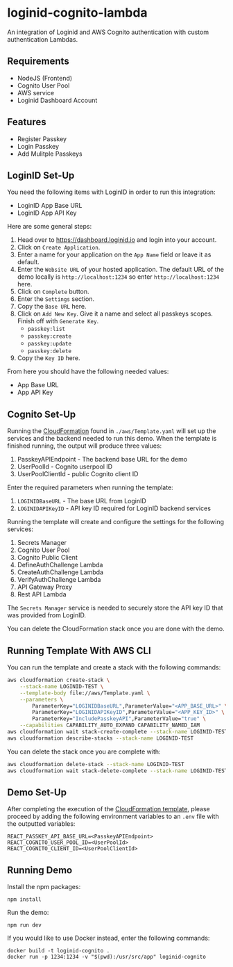 # loginid-cognito-lambda

An integration of Loginid and AWS Cognito authentication with custom authentication Lambdas.

## Requirements

- NodeJS (Frontend)
- Cognito User Pool
- AWS service
- Loginid Dashboard Account

## Features

- Register Passkey
- Login Passkey
- Add Mulitple Passkeys

## LoginID Set-Up

You need the following items with LoginID in order to run this integration:

- LoginID App Base URL
- LoginID App API Key

Here are some general steps:

1. Head over to https://dashboard.loginid.io and login into your account.
2. Click on `Create Application`.
3. Enter a name for your application on the `App Name` field or leave it as default.
4. Enter the `Website URL` of your hosted application. The default URL of the demo locally is `http://localhost:1234` so enter `http://localhost:1234` here.
5. Click on `Complete` button.
6. Enter the `Settings` section.
7. Copy the `Base URL` here.
8. Click on `Add New Key`. Give it a name and select all passkeys scopes. Finish off with `Generate Key`.
   - `passkey:list`
   - `passkey:create`
   - `passkey:update`
   - `passkey:delete`
9. Copy the `Key ID` here.

From here you should have the following needed values:

- App Base URL
- App API Key

## Cognito Set-Up

Running the [CloudFormation](https://aws.amazon.com/cloudformation/) found in `./aws/Template.yaml` will set up the services and the backend needed to run this demo. When the template is finished running, the output will produce three values:

1. PasskeyAPIEndpoint - The backend base URL for the demo
2. UserPoolId - Cognito userpool ID
3. UserPoolClientId - public Cognito client ID

Enter the required parameters when running the template:

1. `LOGINIDBaseURL` - The base URL from LoginID
2. `LOGINIDAPIKeyID` - API key ID required for LoginID backend services

Running the template will create and configure the settings for the following services:

1. Secrets Manager
2. Cognito User Pool
3. Cognito Public Client
4. DefineAuthChallenge Lambda
5. CreateAuthChallenge Lambda
6. VerifyAuthChallenge Lambda
7. API Gateway Proxy
8. Rest API Lambda

The `Secrets Manager` service is needed to securely store the API key ID that was provided from LoginID.

You can delete the CloudFormation stack once you are done with the demo.

## Running Template With AWS CLI

You can run the template and create a stack with the following commands:

```bash
aws cloudformation create-stack \
    --stack-name LOGINID-TEST \
    --template-body file://aws/Template.yaml \
    --parameters \
        ParameterKey="LOGINIDBaseURL",ParameterValue="<APP_BASE_URL>" \
        ParameterKey="LOGINIDAPIKeyID",ParameterValue="<APP_KEY_ID>" \
        ParameterKey="IncludePasskeyAPI",ParameterValue="true" \
    --capabilities CAPABILITY_AUTO_EXPAND CAPABILITY_NAMED_IAM
aws cloudformation wait stack-create-complete --stack-name LOGINID-TEST
aws cloudformation describe-stacks --stack-name LOGINID-TEST
```

You can delete the stack once you are complete with:

```bash
aws cloudformation delete-stack --stack-name LOGINID-TEST
aws cloudformation wait stack-delete-complete --stack-name LOGINID-TEST
```

## Demo Set-Up

After completing the execution of the [CloudFormation template](#cognito-set-up), please proceed by adding the following environment variables to an `.env` file with the outputted variables:

```
REACT_PASSKEY_API_BASE_URL=<PasskeyAPIEndpoint>
REACT_COGNITO_USER_POOL_ID=<UserPoolId>
REACT_COGNITO_CLIENT_ID=<UserPoolClientId>
```

## Running Demo

Install the npm packages:

```
npm install
```

Run the demo:

```
npm run dev
```

If you would like to use Docker instead, enter the following commands:

```
docker build -t loginid-cognito .
docker run -p 1234:1234 -v "$(pwd):/usr/src/app" loginid-cognito
```
